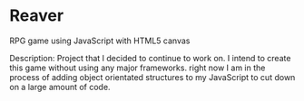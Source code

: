 # Reaver
RPG game using JavaScript with HTML5 canvas

Description: Project that I decided to continue to work on. I intend to create this game without using any major frameworks.
 right now I am in the process of adding object orientated structures to my JavaScript to cut down on a large amount of code.
 
